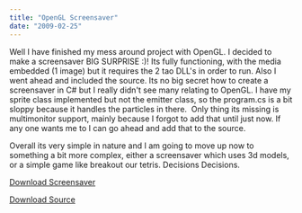 ```yaml
---
title: "OpenGL Screensaver"
date: "2009-02-25"
---
```


Well I have finished my mess around project with OpenGL. I decided to make a screensaver BIG SURPRISE :)! Its fully functioning, with the media embedded (1 image) but it requires the 2 tao DLL's in order to run. Also I went ahead and included the source. Its no big secret how to create a screensaver in C# but I really didn't see many relating to OpenGL. I have my sprite class implemented but not the emitter class, so the program.cs is a bit sloppy because it handles the particles in there.  Only thing its missing is multimonitor support, mainly because I forgot to add that until just now. If any one wants me to I can go ahead and add that to the source.

Overall its very simple in nature and I am going to move up now to something a bit more complex, either a screensaver which uses 3d models, or a simple game like breakout our tetris. Decisions Decisions.

[Download Screensaver](http://www.somethinghitme.com/wp-content/uploads/2009/02/bigbang.zip)

[Download Source](http://www.somethinghitme.com/wp-content/uploads/2009/02/openglplay.zip)
